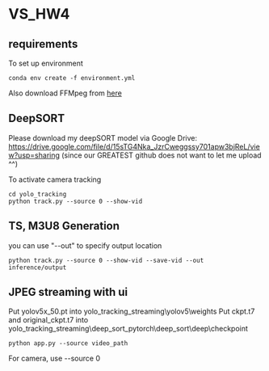 # VS_HW4

## requirements
To set up environment
```
conda env create -f environment.yml
```
Also download FFMpeg from [here](https://ffmpeg.org/download.html)


## DeepSORT
Please download my deepSORT model via Google Drive: https://drive.google.com/file/d/15sTG4Nka_JzrCweggssy701apw3bjReL/view?usp=sharing
(since our GREATEST github does not want to let me upload ^^) 

To activate camera tracking
```
cd yolo_tracking
python track.py --source 0 --show-vid
```

## TS, M3U8 Generation
you can use "--out" to specify output location
```
python track.py --source 0 --show-vid --save-vid --out inference/output
```


## JPEG streaming with ui
Put yolov5x_50.pt into yolo_tracking_streaming\yolov5\weights
Put ckpt.t7 and original_ckpt.t7 into yolo_tracking_streaming\deep_sort_pytorch\deep_sort\deep\checkpoint
```
python app.py --source video_path
```
For camera, use --source 0

